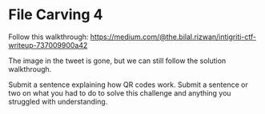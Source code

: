 # File Carving 4
Follow this walkthrough: <https://medium.com/@the.bilal.rizwan/intigriti-ctf-writeup-737009900a42>

The image in the tweet is gone, but we can still follow the solution walkthrough. 

Submit a sentence explaining how QR codes work.  Submit a sentence or two on what you had to do to solve this challenge and anything you struggled with understanding.